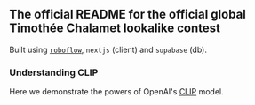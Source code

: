 ## The official README for the official global Timothée Chalamet lookalike contest

Built using [`roboflow`](https://roboflow.com?ref=chalamet.wtf), `nextjs` (client) and `supabase` (db).

### Understanding CLIP

Here we demonstrate the powers of OpenAI's [CLIP](https://openai.com/index/clip/) model.
